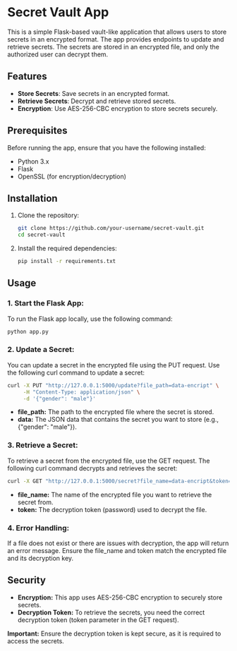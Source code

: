 # Secret Vault App

This is a simple Flask-based vault-like application that allows users to store secrets in an encrypted format. The app provides endpoints to update and retrieve secrets. The secrets are stored in an encrypted file, and only the authorized user can decrypt them.

## Features

- **Store Secrets**: Save secrets in an encrypted format.
- **Retrieve Secrets**: Decrypt and retrieve stored secrets.
- **Encryption**: Use AES-256-CBC encryption to store secrets securely.

## Prerequisites

Before running the app, ensure that you have the following installed:

- Python 3.x
- Flask
- OpenSSL (for encryption/decryption)

## Installation

1. Clone the repository:

   ```bash
   git clone https://github.com/your-username/secret-vault.git
   cd secret-vault
2. Install the required dependencies:
   ```bash
   pip install -r requirements.txt
## Usage
### 1. Start the Flask App:

To run the Flask app locally, use the following command:
```bash
python app.py
```
### 2. Update a Secret:

You can update a secret in the encrypted file using the PUT request. Use the following curl command to update a secret:

```bash
curl -X PUT "http://127.0.0.1:5000/update?file_path=data-encript" \
     -H "Content-Type: application/json" \
     -d '{"gender": "male"}'
```
- **file_path:** The path to the encrypted file where the secret is stored.
- **data:** The JSON data that contains the secret you want to store (e.g., {"gender": "male"}).

### 3. Retrieve a Secret:

To retrieve a secret from the encrypted file, use the GET request. The following curl command decrypts and retrieves the secret:

```bash
curl -X GET "http://127.0.0.1:5000/secret?file_name=data-encript&token=asdf123a"
```
- **file_name:** The name of the encrypted file you want to retrieve the secret from.
- **token:** The decryption token (password) used to decrypt the file.

### 4. Error Handling:

If a file does not exist or there are issues with decryption, the app will return an error message.
Ensure the file_name and token match the encrypted file and its decryption key.

## Security
- **Encryption:** This app uses AES-256-CBC encryption to securely store secrets.
- **Decryption Token:** To retrieve the secrets, you need the correct decryption token (token parameter in the GET request).
  
**Important:** Ensure the decryption token is kept secure, as it is required to access the secrets.

